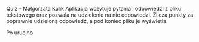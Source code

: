Quiz - Małgorzata Kulik
Aplikacja wczytuje pytania i odpowiedzi z pliku tekstowego oraz pozwala na udzielenie na nie odpowiedzi. Zlicza punkty za poprawnie udzieloną odpowiedź, a pod koniec pliku je wyświetla.


Po urucjho



